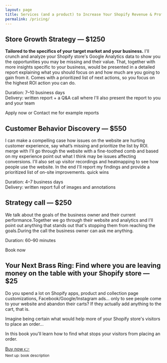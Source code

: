 ```yaml
---
layout: page
title: Services (and a product) to Increase Your Shopify Revenue & Profits
permalink: /pricing/
---
```


<style>
@media only screen and (min-width: 760px) {
	h1 {
		text-align: center;			
		margin: 0 calc( (-100vw + 760px) / 3 );

	}
}
@media only screen and (min-width: 1920px) {
	h1 {
		text-align: center;			
		margin: 0 calc( (-100vw + 760px) / 5 );

	}
}
</style>

## Store Growth Strategy — $1250
<strong>Tailored to the specifics of your target market and your business.</strong> 
I'll crunch and analyze your Shopify store's Google Analytics data to show you the opportunities you may be missing and their value.
That, together with more insights specific to your business, would be presented in a detailed report explaining what you should focus on and how much are you going to gain from it. Comes with a prioritized list of next actions, so you focus on the highest ROI action you can do.

Duration: 7–10 business days<br/>
Delivery: written report + a Q&A call where I'll also present the report to you and your team <br/>


Apply now
or Contact me for example reports 


## Customer Behavior Discovery — $550
I can make a compelling case how issues on the website are hurting customer experience, say what’s missing and prioritize the list by ROI. 
merge with
I'll go through the website with a fine-toothed comb and based on my experience point out what I think may be issues affecting conversions.
I'll also set up visitor recordings and heatmapping to see how people use the website. In the end I'll report my findings and provide a prioritized list of on-site improvements. quick wins

Duration: 4–7 business days <br/>
Delivery: written report full of images and annotations <br/>


## Strategy call — $250
We talk about the goals of the business owner and their current performance.Together we go through their website and analytics and I'll point out anything that stands out that's stopping them from reaching the goals.During the call the business owner can ask me anything. 

Duration: 60–90 minutes <br/>

Book now


## Your Next Brass Ring: Find where you are leaving money on the table with your Shopify store — $25
Do you spend a lot on Shopify apps, product and collection page customizations, Facebook/Google/Instagram ads... only to see people come to your website and abandon their carts? If they actually add anything to the cart, that is. 

Imagine being certain what would help more of your Shopify store's visitors to place an order... 

In this book you'll learn how to find what stops your visitors from placing an order. 

<p><a href="https://gum.co/your-next-brass-ring" target="_blank">Buy now 👉</a><br/>
<small>Next up: book description</small></p>